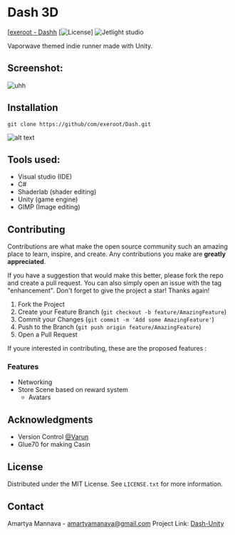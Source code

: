 # Dash 3D

[[exeroot - Dashh](https://img.shields.io/static/v1?label=exeroot&message=Dash&color=blueviolet&logo=github)
[![License](https://img.shields.io/badge/License-MIT-blueviolet)]
![Jetlight studio](https://img.shields.io/badge/Made%20by-Jetlight%20studio-blue.svg?color=082544)

Vaporwave themed indie runner made with Unity. 


## Screenshot:
![uhh](https://github.com/exeroot/Dash/blob/master/Images/new.PNG)

## Installation 

``` cd file/path
git clone https://github/com/exeroot/Dash.git
```


![alt text](https://github.com/exeroot/Dash/blob/master/Images/Capture.PNG)


## Tools used:
* Visual studio (IDE)
* C# 
* Shaderlab (shader editing)
* Unity (game engine)
* GIMP (Image editing)


## Contributing

Contributions are what make the open source community such an amazing place to learn, inspire, and create. Any contributions you make are **greatly appreciated**.

If you have a suggestion that would make this better, please fork the repo and create a pull request. You can also simply open an issue with the tag "enhancement".
Don't forget to give the project a star! Thanks again!

1. Fork the Project
2. Create your Feature Branch (`git checkout -b feature/AmazingFeature`)
3. Commit your Changes (`git commit -m 'Add some AmazingFeature'`)
4. Push to the Branch (`git push origin feature/AmazingFeature`)
5. Open a Pull Request

If youre interested in contributing, these are the proposed features :

### Features 
- Networking 
- Store Scene based on reward system
    - Avatars



<!-- ACKNOWLEDGMENTS -->
## Acknowledgments

* Version Control [@Varun](https://github.com/khatrivarun)
* Glue70 for making Casin


## License

Distributed under the MIT License. See `LICENSE.txt` for more information.

<!-- CONTACT -->
## Contact

Amartya Mannava - amartyamanava@gmail.com
Project Link: [Dash-Unity](https://github.com/exeroot/Dash)
